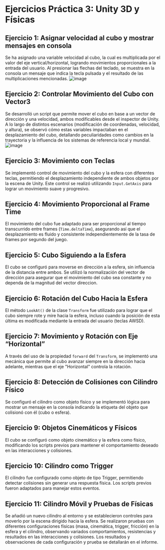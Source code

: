 # Ejercicios Práctica 3: Unity 3D y Físicas

## Ejercicio 1: Asignar velocidad al cubo y mostrar mensajes en consola
Se ha asignado una variable velocidad al cubo, la cual es multiplicada por el valor del eje vertical/horizontal, logrando movimientos proporcionales a la entrada del usuario. Al presionar las flechas del teclado, se muestra en la consola un mensaje que indica la tecla pulsada y el resultado de las multiplicaciones mencionadas.
![image](https://github.com/alu0101246949/practica3-II/assets/114754476/59e32e69-7cf6-4198-84ce-f808449f4d72)

## Ejercicio 2: Controlar Movimiento del Cubo con Vector3
Se desarrolló un script que permite mover el cubo en base a un vector de dirección y una velocidad, ambos modificables desde el inspector de Unity. A lo largo de distintos escenarios (modificación de coordenadas, velocidad, y altura), se observó cómo estas variables impactaban en el desplazamiento del cubo, detallando peculiaridades como cambios en la trayectoria y la influencia de los sistemas de referencia local y mundial.
![image](https://github.com/alu0101246949/practica3-II/assets/114754476/36ff7780-234f-4741-9dbc-5371520debfc)

## Ejercicio 3: Movimiento con Teclas
Se implementó control de movimiento del cubo y la esfera con diferentes teclas, permitiendo el desplazamiento independiente de ambos objetos por la escena de Unity. Este control se realizó utilizando `Input.GetAxis` para lograr un movimiento suave y progresivo.

## Ejercicio 4: Movimiento Proporcional al Frame Time
El movimiento del cubo fue adaptado para ser proporcional al tiempo transcurrido entre frames (`Time.deltaTime`), asegurando así que el desplazamiento es fluido y consistente independientemente de la tasa de frames por segundo del juego.

## Ejercicio 5: Cubo Siguiendo a la Esfera
El cubo se configuró para moverse en dirección a la esfera, sin influencia de la distancia entre ambos. Se utilizó la normalización del vector de dirección para asegurar que el movimiento del cubo sea constante y no dependa de la magnitud del vector direccion.

## Ejercicio 6: Rotación del Cubo Hacia la Esfera
El método `LookAt()` de la clase `Transform` fue utilizado para lograr que el cubo siempre rote y mire hacia la esfera, incluso cuando la posición de esta última es modificada mediante la entrada del usuario (teclas AWSD).

## Ejercicio 7: Movimiento y Rotación con Eje “Horizontal”
A través del uso de la propiedad `forward` del `Transform`, se implementó una mecánica que permite al cubo avanzar siempre en la dirección hacia adelante, mientras que el eje "Horizontal" controla la rotación.

## Ejercicio 8: Detección de Colisiones con Cilindro Físico
Se configuró el cilindro como objeto físico y se implementó lógica para mostrar un mensaje en la consola indicando la etiqueta del objeto que colisionó con él (cubo o esfera).

## Ejercicio 9: Objetos Cinemáticos y Físicos
El cubo se configuró como objeto cinemático y la esfera como físico, modificando los scripts previos para mantener el comportamiento deseado en las interacciones y colisiones.

## Ejercicio 10: Cilindro como Trigger
El cilindro fue configurado como objeto de tipo Trigger, permitiendo detectar colisiones sin generar una respuesta física. Los scripts previos fueron adaptados para manejar estos eventos.

## Ejercicio 11: Cilindro Móvil y Pruebas de Físicas
Se añadió un nuevo cilindro al entorno y se establecieron controles para moverlo por la escena dirigido hacia la esfera. Se realizaron pruebas con diferentes configuraciones físicas (masa, cinemática, trigger, fricción) en la esfera y el cilindro, observando variados comportamientos, resistencias y resultados en las interacciones y colisiones. Los resultados y observaciones de cada configuración y prueba se detallarán en el informe.
